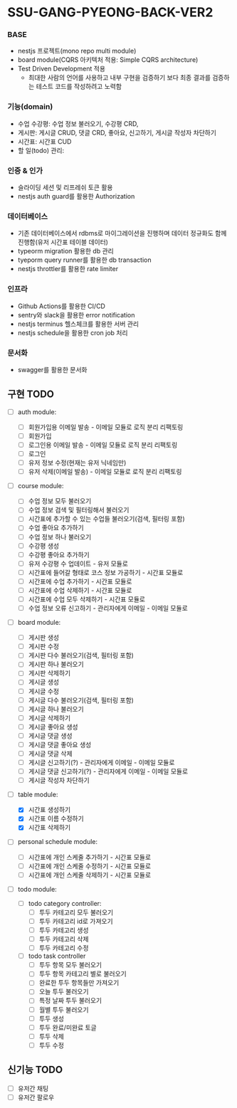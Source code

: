 # SSU-GANG-PYEONG-BACK-VER2

### BASE

- nestjs 프로젝트(mono repo multi module)
- board module(CQRS 아키텍처 적용: Simple CQRS architecture)
- Test Driven Development 적용
  - 최대한 사람의 언어를 사용하고 내부 구현을 검증하기 보다 최종 결과를 검증하는 테스트 코드를 작성하려고 노력함

### 기능(domain)

- 수업 수강평: 수업 정보 불러오기, 수강평 CRD,
- 게시판: 게시글 CRUD, 댓글 CRD, 좋아요, 신고하기, 게시글 작성자 차단하기
- 시간표: 시간표 CUD
- 할 일(todo) 관리:

### 인증 & 인가

- 슬라이딩 세션 및 리프레쉬 토큰 활용
- nestjs auth guard를 활용한 Authorization

### 데이터베이스

- 기존 데이터베이스에서 rdbms로 마이그레이션을 진행하며 데이터 정규화도 함께 진행함(유저 시간표 테이블 데이터)
- typeorm migration 활용한 db 관리
- tyeporm query runner를 활용한 db transaction
- nestjs throttler를 활용한 rate limiter

### 인프라

- Github Actions를 활용한 CI/CD
- sentry와 slack을 활용한 error notification
- nestjs terminus 헬스체크를 활용한 서버 관리
- nestjs schedule을 활용한 cron job 처리

### 문서화

- swagger를 활용한 문서화

## 구현 TODO

- [ ] auth module:
  - [ ] 회원가입용 이메일 발송 - 이메일 모듈로 로직 분리 리팩토링
  - [ ] 회원가입
  - [ ] 로그인용 이메일 발송 - 이메일 모듈로 로직 분리 리팩토링
  - [ ] 로그인
  - [ ] 유저 정보 수정(현재는 유저 닉네임만)
  - [ ] 유저 삭제(이메일 발송) - 이메일 모듈로 로직 분리 리팩토링
- [ ] course module:
  - [ ] 수업 정보 모두 불러오기
  - [ ] 수업 정보 검색 및 필터링해서 불러오기
  - [ ] 시간표에 추가할 수 있는 수업들 불러오기(검색, 필터링 포함)
  - [ ] 수업 좋아요 추가하기
  - [ ] 수업 정보 하나 불러오기
  - [ ] 수강평 생성
  - [ ] 수강평 좋아요 추가하기
  - [ ] 유저 수강평 수 업데이트 - 유저 모듈로
  - [ ] 시간표에 들어갈 형태로 코스 정보 가공하기 - 시간표 모듈로
  - [ ] 시간표에 수업 추가하기 - 시간표 모듈로
  - [ ] 시간표에 수업 삭제하기 - 시간표 모듈로
  - [ ] 시간표에 수업 모두 삭제하기 - 시간표 모듈로
  - [ ] 수업 정보 오류 신고하기 - 관리자에게 이메일 - 이메일 모듈로
- [ ] board module:

  - [ ] 게시판 생성
  - [ ] 게시판 수정
  - [ ] 게시판 다수 불러오기(검색, 필터링 포함)
  - [ ] 게시판 하나 불러오기
  - [ ] 게시판 삭제하기
  - [ ] 게시글 생성
  - [ ] 게시글 수정
  - [ ] 게시글 다수 불러오기(검색, 필터링 포함)
  - [ ] 게시글 하나 불러오기
  - [ ] 게시글 삭제하기
  - [ ] 게시글 좋아요 생성
  - [ ] 게시글 댓글 생성
  - [ ] 게시글 댓글 좋아요 생성
  - [ ] 게시글 댓글 삭제
  - [ ] 게시글 신고하기(?) - 관리자에게 이메일 - 이메일 모듈로
  - [ ] 게시글 댓글 신고하기(?) - 관리자에게 이메일 - 이메일 모듈로
  - [ ] 게시글 작성자 차단하기

- [ ] table module:

  - [x] 시간표 생성하기
  - [x] 시간표 이름 수정하기
  - [x] 시간표 삭제하기

- [ ] personal schedule module:

  - [ ] 시간표에 개인 스케줄 추가하기 - 시간표 모듈로
  - [ ] 시간표에 개인 스케줄 수정하기 - 시간표 모듈로
  - [ ] 시간표에 개인 스케줄 삭제하기 - 시간표 모듈로

- [ ] todo module:

  - [ ] todo category controller:
    - [ ] 투두 카테고리 모두 불러오기
    - [ ] 투두 카테고리 id로 가져오기
    - [ ] 투두 카테고리 생성
    - [ ] 투두 카테고리 삭제
    - [ ] 투두 카테고리 수정
  - [ ] todo task controller
    - [ ] 투두 항목 모두 불러오기
    - [ ] 투두 항목 카테고리 별로 불러오기
    - [ ] 완료한 투두 항목들만 가져오기
    - [ ] 오늘 투두 불러오기
    - [ ] 특정 날짜 투두 불러오기
    - [ ] 월별 투두 불러오기
    - [ ] 투두 생성
    - [ ] 투두 완료/미완료 토글
    - [ ] 투두 삭제
    - [ ] 투두 수정

## 신기능 TODO

- [ ] 유저간 채팅
- [ ] 유저간 팔로우
